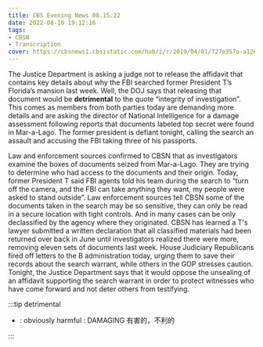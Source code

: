 ```yaml
---
title: CBS Evening News 08.15.22
date: 2022-08-16 19:12:16
tags:
- CBSN
- Transcription
cover: https://cbsnews1.cbsistatic.com/hub/i/r/2019/04/01/727e357a-a126-4138-a2c5-4d3222669d57/thumbnail/640x360/3ff2761028dc5c65cc4f07acd54bcd5c/cbsn2-logo-1920x1080.jpg
---
```

The Justice Department is asking a judge not to release the affidavit that contains key details about why the FBI searched former President T’s Florida’s mansion last week. Well, the DOJ says that releasing that document would be **detrimental** to the quote “integrity of investigation”. This comes as members from both parties today are demanding more details and are asking the director of National Intelligence for a damage assessment following reports that documents labeled top secret were found in Mar-a-Lago. The former president is defiant tonight, calling the search an assault and accusing the FBI taking three of his passports. 

Law and enforcement sources confirmed to CBSN that as investigators examine the boxes of documents seized from Mar-a-Lago. They are trying to determine who had access to the documents and their origin. Today, former President T said FBI agents told his team during the search to “turn off the camera, and the FBI can take anything they want, my people were asked to stand outside”. Law enforcement sources tell CBSN some of the documents taken in the search may be so sensitive, they can only be read in a secure location with tight controls. And in many cases can be only declassified by the agency where they originated. CBSN has learned a T's lawyer submitted a written declaration that all classified materials had been returned over back in June until investigators realized there were more, removing eleven sets of documents last week. House Judiciary Republicans fired off letters to the B administration today, urging them to save their records about the search warrant, while others in the GOP stresses caution. Tonight, the Justice Department says that it would oppose the unsealing of an affidavit supporting the search warrant in order to protect witnesses who have come forward and not deter others from testifying. 

:::tip detrimental

- : obviously harmful : DAMAGING 有害的，不利的
  
:::
